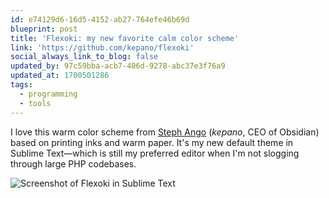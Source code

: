 ```yaml
---
id: e74129d6-16d5-4152-ab27-764efe46b69d
blueprint: post
title: 'Flexoki: my new favorite calm color scheme'
link: 'https://github.com/kepano/flexoki'
social_always_link_to_blog: false
updated_by: 97c59bba-acb7-406d-9278-abc37e3f76a9
updated_at: 1700501286
tags:
  - programming
  - tools
---
```

I love this warm color scheme from [Steph Ango](https://stephango.com/flexoki) (_kepano_, CEO of Obsidian) based on printing inks and warm paper. It's my new default theme in Sublime Text—which is still my preferred editor when I'm not slogging through large PHP codebases.

![Screenshot of Flexoki in Sublime Text](https://sebastiandedeyne.com/assets/flexoki.webp)